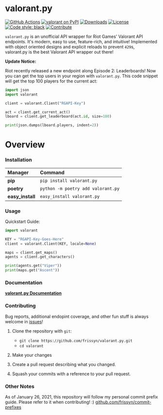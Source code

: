 # valorant.py

[![GitHub Actions](https://camo.githubusercontent.com/0fc9226929794d4d4dfb9ac05a1786942f8e4b4300207224277ac49e22e9fdb6/68747470733a2f2f7472617669732d63692e636f6d2f7073662f626c61636b2e7376673f6272616e63683d6d6173746572)](https://github.com/frissyn/valorant.py/actions)
[![valorant on PyPI](https://img.shields.io/pypi/v/valorant.svg)](https://pypi.python.org/pypi/valorant)
[![Downloads](https://pepy.tech/badge/valorant/month)](https://pepy.tech/project/valorant)
[![License](https://img.shields.io/pypi/l/valorant.svg)](https://pypi.python.org/pypi/valorant)
[![Code style: black](https://img.shields.io/badge/code%20style-black-000000.svg)](https://github.com/psf/black)
[![Contribute](https://img.shields.io/badge/contributions-welcome-brightgreen.svg?style=flat)](https://github.com/frissyn/valorant.py/issues)

`valorant.py` is an unofficial API wrapper for Riot Games' Valorant API endpoints. It's modern, easy to use, feature-rich, and intuitive! Implemented with object oriented designs and explicit reloads to prevent `429`s, valorant.py is the best Valorant API wrapper out there!

**Update Notice:**

Riot recently released a new endpoint along Episode 2: Leaderboards! Now you can get the top users in your region with `valorant.py`. This code snippet will get the top 100 players for the current act:

```python
import json
import valorant

client = valorant.Client("RGAPI-Key")

act = client.get_current_act()
lboard = client.get_leaderboard(act.id, size=100)

print(json.dumps(lboard.players, indent=2))
```

# Overview

### Installation

|Manager          |Command                           |
|:----------------|:---------------------------------|
|**pip**          |`pip install valorant.py`          |
|**poetry**       |`python -m poetry add valorant.py` |
|**easy_install** |`easy_install valorant.py`         |


### Usage

Quickstart Guide:
```python
import valorant

KEY = "RGAPI-Key-Goes-Here"
client = valorant.Client(KEY, locale=None)

maps = client.get_maps()
agents = client.get_characters()

print(agents.get("Viper"))
print(maps.get("Ascent"))
```

### Documentation

[**valorant.py Documentation**](https://github.com/frissyn/valorant.py/tree/master/docs)

### Contributing

Bug reports, additional endopint coverage, and other fun stuff is always welcome in [issues](https://github.com/frissyn/valorant.py/issues)!

1. Clone the repository with `git`:

   - `git clone https://github.com/frissyn/valorant.py.git`
   - `cd valorant`

2. Make your changes
3. Create a pull request describing what you changed.
4. Squash your commits with a reference to your pull request.

### Other Notes

As of January 26, 2021, this repository will follow my personal commit prefix guide. Please refer to it when contributing! :) [github.com/frissyn/commit-prefixes](https://github.com/frissyn/commit-prefixes)
